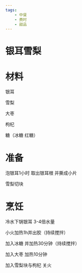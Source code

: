 ```yaml
---
tags:
    - 中餐
    - 费时
    - 甜品
---
```


# 银耳雪梨

# 材料

银耳

雪梨

大枣

枸杞

糖（冰糖 红糖）

# 准备

泡银耳1小时 取出银耳根 并撕成小片

雪梨切块

# 烹饪

冷水下锅银耳 3-4倍水量

小火加热1h并出胶（持续搅拌）

加入冰糖 并加热30分钟（持续搅拌）

加入大枣 加热10分钟

加入雪梨块与枸杞 关火